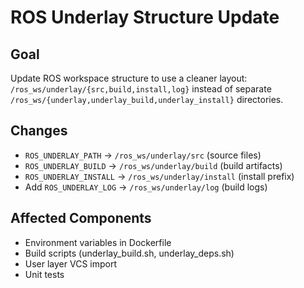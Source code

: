 # ROS Underlay Structure Update

## Goal
Update ROS workspace structure to use a cleaner layout: `/ros_ws/underlay/{src,build,install,log}` instead of separate `/ros_ws/{underlay,underlay_build,underlay_install}` directories.

## Changes
- `ROS_UNDERLAY_PATH` → `/ros_ws/underlay/src` (source files)
- `ROS_UNDERLAY_BUILD` → `/ros_ws/underlay/build` (build artifacts)
- `ROS_UNDERLAY_INSTALL` → `/ros_ws/underlay/install` (install prefix)
- Add `ROS_UNDERLAY_LOG` → `/ros_ws/underlay/log` (build logs)

## Affected Components
- Environment variables in Dockerfile
- Build scripts (underlay_build.sh, underlay_deps.sh)
- User layer VCS import
- Unit tests

